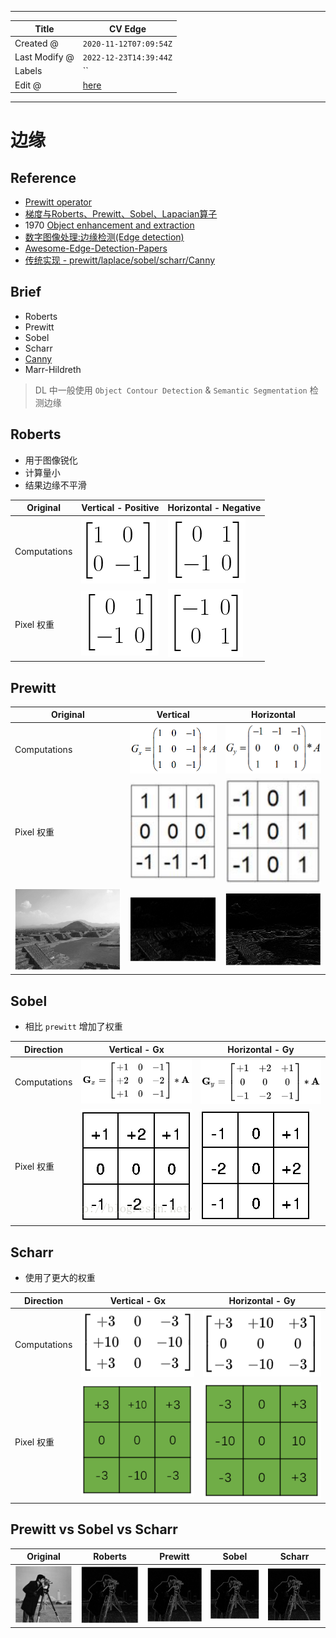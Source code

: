 -----

| Title         | CV Edge                                              |
| ------------- | ---------------------------------------------------- |
| Created @     | `2020-11-12T07:09:54Z`                               |
| Last Modify @ | `2022-12-23T14:39:44Z`                               |
| Labels        | \`\`                                                 |
| Edit @        | [here](https://github.com/junxnone/aiwiki/issues/65) |

-----

# 边缘

## Reference

  - [Prewitt operator](https://en.wikipedia.org/wiki/Prewitt_operator)
  - [梯度与Roberts、Prewitt、Sobel、Lapacian算子](https://blog.csdn.net/swj110119/article/details/51777422)
  - 1970 [Object enhancement and
    extraction](http://web.eecs.utk.edu/~hqi/ece472-572/reference/edge-Prewitt70.pdf)
  - [数字图像处理:边缘检测(Edge detection)](https://zhuanlan.zhihu.com/p/59640437)
  - [Awesome-Edge-Detection-Papers](https://github.com/MarkMoHR/Awesome-Edge-Detection-Papers)
  - [传统实现 - prewitt/laplace/sobel/scharr/Canny
    ](https://github.com/butub1/Edge-detection)

## Brief

  - Roberts
  - Prewitt
  - Sobel
  - Scharr
  - [Canny](/Edge_Detection_Canny)
  - Marr-Hildreth

> DL 中一般使用 `Object Contour Detection` & `Semantic Segmentation` 检测边缘

## Roberts

  - 用于图像锐化
  - 计算量小
  - 结果边缘不平滑

| Original     | Vertical - Positive                                          | Horizontal - Negative                                        |
| ------------ | ------------------------------------------------------------ | ------------------------------------------------------------ |
| Computations | ![image](media/176d326a1dc5b11c876a6a111ced160190662936.png) | ![image](media/e60979b4c8cad00cd7796cefec89c54ec2c762dc.png) |
| Pixel 权重     | ![image](media/e60979b4c8cad00cd7796cefec89c54ec2c762dc.png) | ![image](media/3d9855de983d026ba3bb5fb161906b7345b04f02.png) |

## Prewitt

| Original                                                     | Vertical                                                     | Horizontal                                                   |
| ------------------------------------------------------------ | ------------------------------------------------------------ | ------------------------------------------------------------ |
| Computations                                                 | ![image](media/0fe4b0cb09566be113e944770021eb57c5de4ce7.png) | ![image](media/3f3793450edb9163067ea8caaf9b19ff8be1ab01.png) |
| Pixel 权重                                                     | ![image](media/47398d4a154b59207d979434b288b5410708f061.png) | ![image](media/85a380b474e80a060f714186f2c7029184fe2c9c.png) |
| ![image](media/a76c6a7fc5da2ea8519dbb00695b3d1fd5df3696.png) | ![image](media/dcbb5a1e8b4967ca02abe8b84f45f7fcdbe7e77c.png) | ![image](media/cf70a8af3a3f4f70b9eb9e9900e9e4d32029e976.png) |

## Sobel

  - 相比 `prewitt` 增加了权重

| Direction    | Vertical - Gx                                                | Horizontal - Gy                                              |
| ------------ | ------------------------------------------------------------ | ------------------------------------------------------------ |
| Computations | ![image](media/cefb747798cb58af9d28fe80cd990c612e578963.png) | ![image](media/d38345c6baf7134c8e68b94c14e7e8183245b4f1.png) |
| Pixel 权重     | ![image](media/4417397475da48f3bfb9bb380b6e90846a255ed6.png) | ![image](media/50be7b5b1b343a59bd31932d41048d4baa78abd3.png) |

## Scharr

  - 使用了更大的权重

| Direction    | Vertical - Gx                                                | Horizontal - Gy                                              |
| ------------ | ------------------------------------------------------------ | ------------------------------------------------------------ |
| Computations | ![image](media/a396862bd77b97ed3dc9b36d3a9ea8a160c8f664.png) | ![image](media/51aa7de0af83eae3e7dedadc01969362476dc531.png) |
| Pixel 权重     | ![image](media/ace01a6bbdc460fe4ef4c87c241ec851a089bb8a.png) | ![image](media/24fe3dc7af1f3a124f05cbf1488659518a2521a4.png) |

## Prewitt vs Sobel vs Scharr

| Original                                                     | Roberts                                                      | Prewitt                                                      | Sobel                                                        | Scharr                                                       |
| ------------------------------------------------------------ | ------------------------------------------------------------ | ------------------------------------------------------------ | ------------------------------------------------------------ | ------------------------------------------------------------ |
| ![image](media/fb8100493d24ab2c0fa06a6c0d225694010a01c0.png) | ![image](media/897877ea9c118e85e50ee6aebbb2a3bedd38190a.png) | ![image](media/281ab365cc898c207a263d87723d4697fb06fc64.png) | ![image](media/c56cb453eeb7f7d2f07ae534368c581d884bb3f1.png) | ![image](media/4da77075820457a3dff26debf476ce6538af676a.png) |
